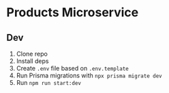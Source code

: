 # Products Microservice

## Dev
1. Clone repo
2. Install deps
3. Create `.env` file based on `.env.template`
4. Run Prisma migrations with `npx prisma migrate dev`
5. Run `npm run start:dev`
